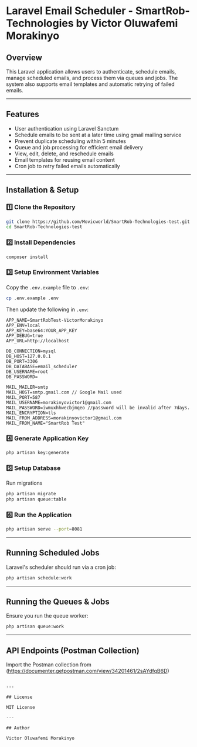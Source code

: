 # Laravel Email Scheduler - SmartRob-Technologies by Victor Oluwafemi Morakinyo

## Overview

This Laravel application allows users to authenticate, schedule emails, manage scheduled emails, and process them via queues and jobs. The system also supports email templates and automatic retrying of failed emails.

---

## Features

- User authentication using Laravel Sanctum
- Schedule emails to be sent at a later time using gmail mailing service
- Prevent duplicate scheduling within 5 minutes
- Queue and job processing for efficient email delivery
- View, edit, delete, and reschedule emails
- Email templates for reusing email content
- Cron job to retry failed emails automatically

---

## Installation & Setup

### 1️⃣ Clone the Repository

```sh
git clone https://github.com/Movicworld/SmartRob-Technologies-test.git
cd SmartRob-Technologies-test
```

### 2️⃣ Install Dependencies

```sh
composer install
```

### 3️⃣ Setup Environment Variables

Copy the `.env.example` file to `.env`:

```sh
cp .env.example .env
```

Then update the following in `.env`:

```env
APP_NAME=SmartRobTest-VictorMorakinyo
APP_ENV=local
APP_KEY=base64:YOUR_APP_KEY
APP_DEBUG=true
APP_URL=http://localhost

DB_CONNECTION=mysql
DB_HOST=127.0.0.1
DB_PORT=3306
DB_DATABASE=email_scheduler
DB_USERNAME=root
DB_PASSWORD=

MAIL_MAILER=smtp
MAIL_HOST=smtp.gmail.com // Google Mail used
MAIL_PORT=587
MAIL_USERNAME=morakinyovictor1@gmail.com
MAIL_PASSWORD=iwmuxhhwecbjmqeo //password will be invalid after 7days.
MAIL_ENCRYPTION=tls
MAIL_FROM_ADDRESS=morakinyovictor1@gmail.com
MAIL_FROM_NAME="SmartRob Test"
```

### 4️⃣ Generate Application Key

```sh
php artisan key:generate
```

### 5️⃣ Setup Database

Run migrations

```sh
php artisan migrate
php artisan queue:table
```

### 6️⃣ Run the Application

```sh
php artisan serve --port=8081
```

---
## Running Scheduled Jobs

Laravel's scheduler should run via a cron job:

```sh
php artisan schedule:work
```

---
## Running the Queues & Jobs

Ensure you run the queue worker:

```sh
php artisan queue:work
```

---

## API Endpoints (Postman Collection)

Import the Postman collection from (https://documenter.getpostman.com/view/34201461/2sAYdfqB6D)
```

---

## License

MIT License

---

## Author

Victor Oluwafemi Morakinyo

